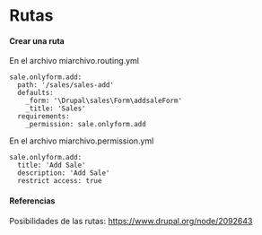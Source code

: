 Rutas
========

#### Crear una ruta
En el archivo miarchivo.routing.yml
```
sale.onlyform.add:
  path: '/sales/sales-add'
  defaults:
    _form: '\Drupal\sales\Form\addsaleForm'
    _title: 'Sales'
  requirements:
    _permission: sale.onlyform.add
```
En el archivo miarchivo.permission.yml
```
sale.onlyform.add:
  title: 'Add Sale'
  description: 'Add Sale'
  restrict access: true
```

#### Referencias
Posibilidades de las rutas: https://www.drupal.org/node/2092643
